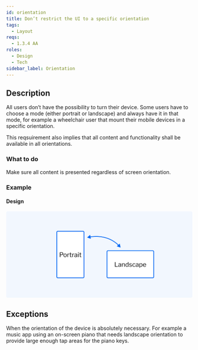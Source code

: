 ```yaml
---
id: orientation
title: Don’t restrict the UI to a specific orientation
tags:
  - Layout
reqs:
  - 1.3.4 AA
roles:
  - Design
  - Tech
sidebar_label: Orientation
---
```


## Description

All users don’t have the possibility to turn their device. Some users have to choose a mode (either portrait or landscape) and always have it in that mode, for example a wheelchair user that mount their mobile devices in a specific orientation.

This reqsuirement also implies that all content and functionality shall be available in all orientations.

### What to do

Make sure all content is presented regardless of screen orientation.

### Example

#### Design

![A vertical and a horizontal screen](https://github.com/daresaydigital/a11ychecklist/blob/master/static/img/orientation.png?raw=true)

## Exceptions

When the orientation of the device is absolutely necessary. For example a music app using an on-screen piano that needs landscape orientation to provide large enough tap areas for the piano keys.
